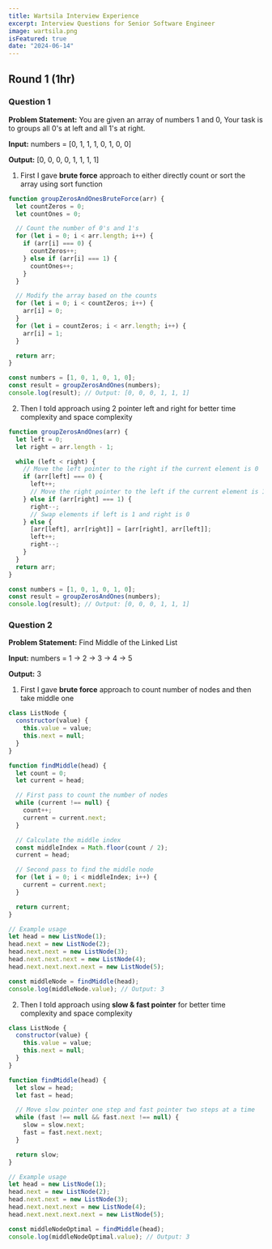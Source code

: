 ```yaml
---
title: Wartsila Interview Experience
excerpt: Interview Questions for Senior Software Engineer
image: wartsila.png
isFeatured: true
date: "2024-06-14"
---
```


## Round 1 (1hr)

### Question 1

**Problem Statement:**
You are given an array of numbers 1 and 0, Your task is to groups all 0's at left and all 1's at right.

**Input:**
numbers = [0, 1, 1, 1, 0, 1, 0, 0]

**Output:**
[0, 0, 0, 0, 1, 1, 1, 1]

1. First I gave **brute force** approach to either directly count or sort the array using sort function

```js
function groupZerosAndOnesBruteForce(arr) {
  let countZeros = 0;
  let countOnes = 0;

  // Count the number of 0's and 1's
  for (let i = 0; i < arr.length; i++) {
    if (arr[i] === 0) {
      countZeros++;
    } else if (arr[i] === 1) {
      countOnes++;
    }
  }

  // Modify the array based on the counts
  for (let i = 0; i < countZeros; i++) {
    arr[i] = 0;
  }
  for (let i = countZeros; i < arr.length; i++) {
    arr[i] = 1;
  }

  return arr;
}

const numbers = [1, 0, 1, 0, 1, 0];
const result = groupZerosAndOnes(numbers);
console.log(result); // Output: [0, 0, 0, 1, 1, 1]
```

2. Then I told approach using 2 pointer left and right for better time complexity and space complexity

```js
function groupZerosAndOnes(arr) {
  let left = 0;
  let right = arr.length - 1;

  while (left < right) {
    // Move the left pointer to the right if the current element is 0
    if (arr[left] === 0) {
      left++;
      // Move the right pointer to the left if the current element is 1
    } else if (arr[right] === 1) {
      right--;
      // Swap elements if left is 1 and right is 0
    } else {
      [arr[left], arr[right]] = [arr[right], arr[left]];
      left++;
      right--;
    }
  }
  return arr;
}

const numbers = [1, 0, 1, 0, 1, 0];
const result = groupZerosAndOnes(numbers);
console.log(result); // Output: [0, 0, 0, 1, 1, 1]
```

### Question 2

**Problem Statement:**
Find Middle of the Linked List

**Input:**
numbers = 1 -> 2 -> 3 -> 4 -> 5

**Output:**
3

1. First I gave **brute force** approach to count number of nodes and then take middle one

```js
class ListNode {
  constructor(value) {
    this.value = value;
    this.next = null;
  }
}

function findMiddle(head) {
  let count = 0;
  let current = head;

  // First pass to count the number of nodes
  while (current !== null) {
    count++;
    current = current.next;
  }

  // Calculate the middle index
  const middleIndex = Math.floor(count / 2);
  current = head;

  // Second pass to find the middle node
  for (let i = 0; i < middleIndex; i++) {
    current = current.next;
  }

  return current;
}

// Example usage
let head = new ListNode(1);
head.next = new ListNode(2);
head.next.next = new ListNode(3);
head.next.next.next = new ListNode(4);
head.next.next.next.next = new ListNode(5);

const middleNode = findMiddle(head);
console.log(middleNode.value); // Output: 3
```

2. Then I told approach using **slow & fast pointer** for better time complexity and space complexity

```js
class ListNode {
  constructor(value) {
    this.value = value;
    this.next = null;
  }
}

function findMiddle(head) {
  let slow = head;
  let fast = head;

  // Move slow pointer one step and fast pointer two steps at a time
  while (fast !== null && fast.next !== null) {
    slow = slow.next;
    fast = fast.next.next;
  }

  return slow;
}

// Example usage
let head = new ListNode(1);
head.next = new ListNode(2);
head.next.next = new ListNode(3);
head.next.next.next = new ListNode(4);
head.next.next.next.next = new ListNode(5);

const middleNodeOptimal = findMiddle(head);
console.log(middleNodeOptimal.value); // Output: 3
```
